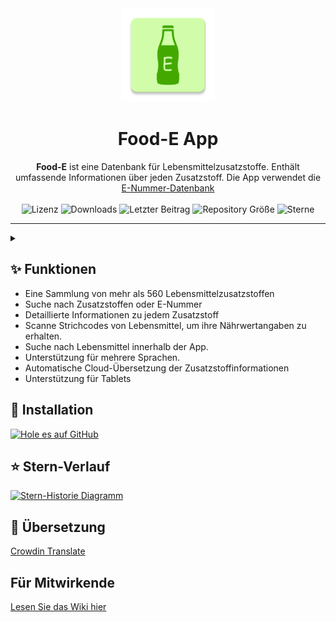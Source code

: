 <div align="center">
  <img width="150" src="/logo.png" alt="App Icon">
  <h1 align="center">Food-E App</h1>
  <b>Food-E</b> ist eine Datenbank für Lebensmittelzusatzstoffe.
  Enthält umfassende Informationen über jeden Zusatzstoff.
  Die App verwendet die <a href="https://github.com/SuhasDissa/E-Number-Database">E-Nummer-Datenbank</a><br><br>
</div>

 <div align="center">
    <img alt="Lizenz" src="https://img.shields.io/github/license/SuhasDissa/Food-E-App?color=c3e7ff&style=flat-square">
    <img alt="Downloads" src="https://img.shields.io/github/downloads/SuhasDissa/Food-E-App/total.svg?color=c3e7ff&style=flat-square">
    <img alt="Letzter Beitrag" src="https://img.shields.io/github/last-commit/SuhasDissa/Food-E-App?color=c3e7ff&style=flat-square">
    <img alt="Repository Größe " src="https://img.shields.io/github/repo-size/SuhasDissa/Food-E-App?color=c3e7ff&style=flat-square">
    <img alt="Sterne" src="https://img.shields.io/github/stars/SuhasDissa/Food-E-App?color=c3e7ff&style=flat-square">
    <br>
</div>

---

<details>
  <summary>  </summary>
<p align="center">
  <img src="" width="30%" />
  <img src="" width="30%" />
  <img src="" width="30%" />
</p>
<p align="center">
  <img src="" width="30%" />
  <img src="" width="30%" />
  <img src="" width="30%" />
</p>
<p align="center">
  <img src="" width="30%" />
  <img src="" width="30%" />
</p>
</details>

## ✨ Funktionen
- Eine Sammlung von mehr als 560 Lebensmittelzusatzstoffen
- Suche nach Zusatzstoffen oder E-Nummer
- Detaillierte Informationen zu jedem Zusatzstoff
- Scanne Strichcodes von Lebensmittel, um ihre Nährwertangaben zu erhalten.
- Suche nach Lebensmittel innerhalb der App.
- Unterstützung für mehrere Sprachen.
- Automatische Cloud-Übersetzung der Zusatzstoffinformationen
- Unterstützung für Tablets

## 📲 Installation

[<img src="https://github.com/machiav3lli/oandbackupx/blob/034b226cea5c1b30eb4f6a6f313e4dadcbb0ece4/badge_github.png"
    alt="Hole es auf GitHub"
    height="80" />](https://github.com/SuhasDissa/Food-E-App/releases/latest)

## ⭐ Stern-Verlauf

[![Stern-Historie Diagramm](https://api.star-history.com/svg?repos=SuhasDissa/Food-E-App&type=Timeline)](https://star-history.com/#SuhasDissa/Food-E-App&Timeline)

## 🧾 Übersetzung
[Crowdin Translate](https://crowdin.com/project/food-e-app)

## Für Mitwirkende

[Lesen Sie das Wiki hier](https://github.com/SuhasDissa/Food-E-App/wiki)
